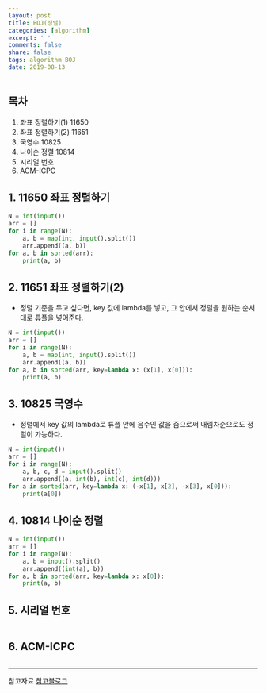 ```yaml
---
layout: post
title: BOJ(정렬)
categories: [algorithm]
excerpt: ' '
comments: false
share: false
tags: algorithm BOJ
date: 2019-08-13
---
```


## 목차

1. 좌표 정렬하기(1) 11650
2. 좌표 정렬하기(2) 11651
3. 국영수 10825
4. 나이순 정렬 10814
5. 시리얼 번호
6. ACM-ICPC

## 1. 11650 좌표 정렬하기

```python
N = int(input())
arr = []
for i in range(N):
    a, b = map(int, input().split())
    arr.append((a, b))
for a, b in sorted(arr):
    print(a, b)

```

## 2. 11651 좌표 정렬하기(2)

- 정렬 기준을 두고 싶다면, key 값에 lambda를 넣고, 그 안에서 정렬을 원하는 순서대로 튜플을 넣어준다.

```python
N = int(input())
arr = []
for i in range(N):
    a, b = map(int, input().split())
    arr.append((a, b))
for a, b in sorted(arr, key=lambda x: (x[1], x[0])):
    print(a, b)

```

## 3. 10825 국영수

- 정렬에서 key 값의 lambda로 튜플 안에 음수인 값을 줌으로써 내림차순으로도 정렬이 가능하다.

```python
N = int(input())
arr = []
for i in range(N):
    a, b, c, d = input().split()
    arr.append((a, int(b), int(c), int(d)))
for a in sorted(arr, key=lambda x: (-x[1], x[2], -x[3], x[0])):
    print(a[0])
```

## 4. 10814 나이순 정렬

```python
N = int(input())
arr = []
for i in range(N):
    a, b = input().split()
    arr.append((int(a), b))
for a, b in sorted(arr, key=lambda x: x[0]):
    print(a, b)

```

## 5. 시리얼 번호

```python

```

## 6. ACM-ICPC

```python

```

---

참고자료
[참고블로그](https://blog.naver.com/wpghks7/221584382367)
